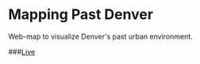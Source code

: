 # Mapping Past Denver
Web-map to visualize Denver's past urban environment.

###[Live](https://rawgit.com/Ricardo-C-Oliveira/mapping-past-denver/master/main.html)
